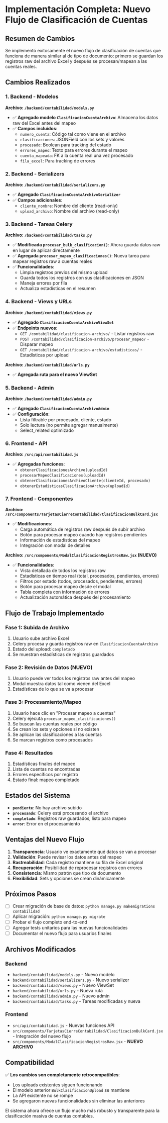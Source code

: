 # Implementación Completa: Nuevo Flujo de Clasificación de Cuentas

## Resumen de Cambios

Se implementó exitosamente el nuevo flujo de clasificación de cuentas que funciona de manera similar al de tipo de documento: primero se guardan los registros raw del archivo Excel y después se procesan/mapean a las cuentas reales.

## Cambios Realizados

### 1. Backend - Modelos

**Archivo: `/backend/contabilidad/models.py`**
- ✅ **Agregado modelo `ClasificacionCuentaArchivo`**: Almacena los datos raw del Excel antes del mapeo
- ✅ **Campos incluidos**:
  - `numero_cuenta`: Código tal como viene en el archivo
  - `clasificaciones`: JSONField con los sets y valores
  - `procesado`: Boolean para tracking del estado
  - `errores_mapeo`: Texto para errores durante el mapeo
  - `cuenta_mapeada`: FK a la cuenta real una vez procesado
  - `fila_excel`: Para tracking de errores

### 2. Backend - Serializers

**Archivo: `/backend/contabilidad/serializers.py`**
- ✅ **Agregado `ClasificacionCuentaArchivoSerializer`**
- ✅ **Campos adicionales**:
  - `cliente_nombre`: Nombre del cliente (read-only)
  - `upload_archivo`: Nombre del archivo (read-only)

### 3. Backend - Tareas Celery

**Archivo: `/backend/contabilidad/tasks.py`**
- ✅ **Modificada `procesar_bulk_clasificacion()`**: Ahora guarda datos raw en lugar de aplicar directamente
- ✅ **Agregada `procesar_mapeo_clasificaciones()`**: Nueva tarea para mapear registros raw a cuentas reales
- ✅ **Funcionalidades**:
  - Limpia registros previos del mismo upload
  - Guarda todos los registros con sus clasificaciones en JSON
  - Maneja errores por fila
  - Actualiza estadísticas en el resumen

### 4. Backend - Views y URLs

**Archivo: `/backend/contabilidad/views.py`**
- ✅ **Agregado `ClasificacionCuentaArchivoViewSet`**
- ✅ **Endpoints nuevos**:
  - `GET /contabilidad/clasificacion-archivo/` - Listar registros raw
  - `POST /contabilidad/clasificacion-archivo/procesar_mapeo/` - Disparar mapeo
  - `GET /contabilidad/clasificacion-archivo/estadisticas/` - Estadísticas por upload

**Archivo: `/backend/contabilidad/urls.py`**
- ✅ **Agregada ruta para el nuevo ViewSet**

### 5. Backend - Admin

**Archivo: `/backend/contabilidad/admin.py`**
- ✅ **Agregado `ClasificacionCuentaArchivoAdmin`**
- ✅ **Configuración**:
  - Lista filtrable por procesado, cliente, estado
  - Solo lectura (no permite agregar manualmente)
  - Select_related optimizado

### 6. Frontend - API

**Archivo: `/src/api/contabilidad.js`**
- ✅ **Agregadas funciones**:
  - `obtenerClasificacionesArchivo(uploadId)`
  - `procesarMapeoClasificaciones(uploadId)`
  - `obtenerClasificacionesArchivoCliente(clienteId, procesado)`
  - `obtenerEstadisticasClasificacionArchivo(uploadId)`

### 7. Frontend - Componentes

**Archivo: `/src/components/TarjetasCierreContabilidad/ClasificacionBulkCard.jsx`**
- ✅ **Modificaciones**:
  - Carga automática de registros raw después de subir archivo
  - Botón para procesar mapeo cuando hay registros pendientes
  - Información de estadísticas del mapeo
  - Integración con modal de detalles

**Archivo: `/src/components/ModalClasificacionRegistrosRaw.jsx` (NUEVO)**
- ✅ **Funcionalidades**:
  - Vista detallada de todos los registros raw
  - Estadísticas en tiempo real (total, procesados, pendientes, errores)
  - Filtros por estado (todos, procesados, pendientes, errores)
  - Botón para procesar mapeo desde el modal
  - Tabla completa con información de errores
  - Actualización automática después del procesamiento

## Flujo de Trabajo Implementado

### Fase 1: Subida de Archivo
1. Usuario sube archivo Excel
2. Celery procesa y guarda registros raw en `ClasificacionCuentaArchivo`
3. Estado del upload: `completado`
4. Se muestran estadísticas de registros guardados

### Fase 2: Revisión de Datos (NUEVO)
1. Usuario puede ver todos los registros raw antes del mapeo
2. Modal muestra datos tal como vienen del Excel
3. Estadísticas de lo que se va a procesar

### Fase 3: Procesamiento/Mapeo
1. Usuario hace clic en "Procesar mapeo a cuentas"
2. Celery ejecuta `procesar_mapeo_clasificaciones()`
3. Se buscan las cuentas reales por código
4. Se crean los sets y opciones si no existen
5. Se aplican las clasificaciones a las cuentas
6. Se marcan registros como procesados

### Fase 4: Resultados
1. Estadísticas finales del mapeo
2. Lista de cuentas no encontradas
3. Errores específicos por registro
4. Estado final: mapeo completado

## Estados del Sistema

- **`pendiente`**: No hay archivo subido
- **`procesando`**: Celery está procesando el archivo
- **`completado`**: Registros raw guardados, listo para mapeo
- **`error`**: Error en el procesamiento

## Ventajas del Nuevo Flujo

1. **Transparencia**: Usuario ve exactamente qué datos se van a procesar
2. **Validación**: Puede revisar los datos antes del mapeo
3. **Rastreabilidad**: Cada registro mantiene su fila de Excel original
4. **Recuperación**: Posibilidad de reprocesar registros con errores
5. **Consistencia**: Mismo patrón que tipo de documento
6. **Flexibilidad**: Sets y opciones se crean dinámicamente

## Próximos Pasos

- [ ] Crear migración de base de datos: `python manage.py makemigrations contabilidad`
- [ ] Aplicar migración: `python manage.py migrate`
- [ ] Probar el flujo completo end-to-end
- [ ] Agregar tests unitarios para las nuevas funcionalidades
- [ ] Documentar el nuevo flujo para usuarios finales

## Archivos Modificados

### Backend
- `backend/contabilidad/models.py` - Nuevo modelo
- `backend/contabilidad/serializers.py` - Nuevo serializer
- `backend/contabilidad/views.py` - Nuevo ViewSet
- `backend/contabilidad/urls.py` - Nueva ruta
- `backend/contabilidad/admin.py` - Nuevo admin
- `backend/contabilidad/tasks.py` - Tareas modificadas y nueva

### Frontend
- `src/api/contabilidad.js` - Nuevas funciones API
- `src/components/TarjetasCierreContabilidad/ClasificacionBulkCard.jsx` - Integración del nuevo flujo
- `src/components/ModalClasificacionRegistrosRaw.jsx` - **NUEVO ARCHIVO**

## Compatibilidad

✅ **Los cambios son completamente retrocompatibles**:
- Los uploads existentes siguen funcionando
- El modelo anterior `BulkClasificacionUpload` se mantiene
- La API existente no se rompe
- Se agregaron nuevas funcionalidades sin eliminar las anteriores

El sistema ahora ofrece un flujo mucho más robusto y transparente para la clasificación masiva de cuentas contables.
